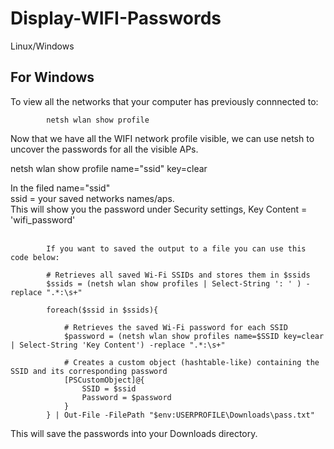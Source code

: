 # Display-WIFI-Passwords
Linux/Windows

For Windows
--------------------------------------------
To view all the networks that your computer has previously connnected to: 

            netsh wlan show profile

Now that we have all the WIFI network profile visible, we can use netsh to uncover the passwords for all the visible APs.

netsh wlan show profile name="ssid" key=clear

In the filed name="ssid" <br>
ssid = your saved networks names/aps. <br>
This will show you the password under Security settings,  Key Content = 'wifi_password' <br>
<br>

            If you want to saved the output to a file you can use this code below: 

            # Retrieves all saved Wi-Fi SSIDs and stores them in $ssids
            $ssids = (netsh wlan show profiles | Select-String ': ' ) -replace ".*:\s+"

            foreach($ssid in $ssids){

                # Retrieves the saved Wi-Fi password for each SSID
                $password = (netsh wlan show profiles name=$SSID key=clear | Select-String 'Key Content') -replace ".*:\s+"

                # Creates a custom object (hashtable-like) containing the SSID and its corresponding password
                [PSCustomObject]@{
                    SSID = $ssid
                    Password = $password
                }
            } | Out-File -FilePath "$env:USERPROFILE\Downloads\pass.txt"

This will save the passwords into your Downloads directory.
